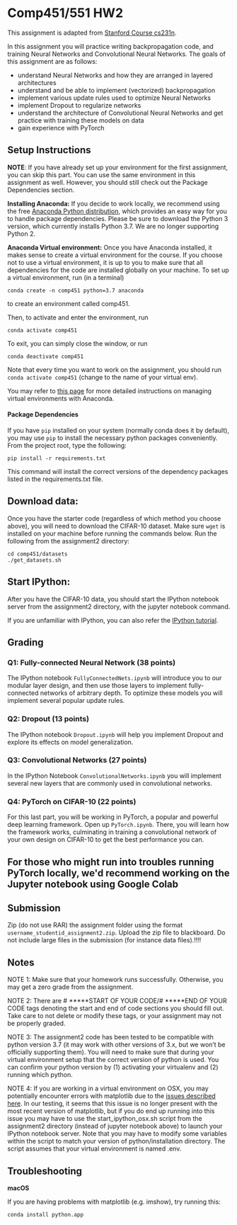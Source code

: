 # Comp451/551 HW2

This assignment is adapted from [Stanford Course cs231n](http://cs231n.stanford.edu/).

In this assignment you will practice writing backpropagation code, and training Neural Networks and Convolutional Neural Networks. The goals of this assignment are as follows:
- understand Neural Networks and how they are arranged in layered architectures
- understand and be able to implement (vectorized) backpropagation
- implement various update rules used to optimize Neural Networks
- implement Dropout to regularize networks
- understand the architecture of Convolutional Neural Networks and get practice with training these models on data
- gain experience with PyTorch


## Setup Instructions
<strong>NOTE</strong>: If you have already set up your environment for the first assignment, you can skip this part.
You can use the same environment in this assignment as well. However, you should still check out the Package Dependencies section.

**Installing Anaconda:** If you decide to work locally, we recommend using the free [Anaconda Python distribution](https://www.anaconda.com/download/), which provides an easy way for you to handle package dependencies. Please be sure to download the Python 3 version, which currently installs Python 3.7. We are no longer supporting Python 2.

**Anaconda Virtual environment:** Once you have Anaconda installed, it makes sense to create a virtual environment for the course. If you choose not to use a virtual environment, it is up to you to make sure that all dependencies for the code are installed globally on your machine. To set up a virtual environment, run (in a terminal)

`conda create -n comp451 python=3.7 anaconda`

to create an environment called comp451.

Then, to activate and enter the environment, run

`conda activate comp451`

To exit, you can simply close the window, or run

`conda deactivate comp451`

Note that every time you want to work on the assignment, you should run `conda activate comp451` (change to the name of your virtual env).

You may refer to [this page](https://conda.io/projects/conda/en/latest/user-guide/tasks/manage-environments.html) for more detailed instructions on managing virtual environments with Anaconda.

#### Package Dependencies
If you have `pip` installed on your system (normally conda does it by default), you may use `pip` to install the
necessary python packages conveniently. From the project root, type the following:

`pip install -r requirements.txt`

This command will install the correct versions of the dependency packages listed in the requirements.txt file.


## Download data:

Once you have the starter code (regardless of which method you choose above), you will need to download the CIFAR-10
 dataset. Make sure `wget` is installed on your machine before running the commands below. Run the following from the 
 assignment2 directory:

```
cd comp451/datasets
./get_datasets.sh
```

## Start IPython:

After you have the CIFAR-10 data, you should start the IPython notebook server from the assignment2 directory, with the jupyter notebook command.

If you are unfamiliar with IPython, you can also refer the [IPython tutorial](http://cs231n.github.io/ipython-tutorial/).

## Grading
### Q1: Fully-connected Neural Network (38 points)
The IPython notebook <code class="highlighter-rouge">FullyConnectedNets.ipynb</code> will introduce you to our modular
 layer design, and then use those layers to implement fully-connected networks of arbitrary depth. To optimize these 
 models you will implement several popular update rules.

### Q2: Dropout (13 points)
The IPython notebook <code class="highlighter-rouge">Dropout.ipynb</code> will help you implement Dropout and explore
its effects on model generalization.

### Q3: Convolutional Networks (27 points)
In the IPython Notebook <code class="highlighter-rouge">ConvolutionalNetworks.ipynb</code> you will implement several 
new layers that are commonly used in convolutional networks.

### Q4: PyTorch on CIFAR-10 (22 points)
For this last part, you will be working in PyTorch, a popular and powerful deep learning framework.
Open up <code class="highlighter-rouge">PyTorch.ipynb</code>. There, you will learn how the framework works, culminating
in training a  convolutional network of your own design on CIFAR-10 to get the best performance you can.

## For those who might run into troubles running PyTorch locally, we'd recommend working on the Jupyter notebook using Google Colab 
    
## Submission

Zip (do not use RAR) the assignment folder using the format `username_studentid_assignment2.zip`.
Upload the zip file to blackboard. Do not include large files in the submission (for
instance data files).!!!!

## Notes

NOTE 1: Make sure that your homework runs successfully. Otherwise, you may get a zero grade from the assignment.

NOTE 2: There are # *****START OF YOUR CODE/# *****END OF YOUR CODE tags denoting the start and end of code sections you should fill out. Take care to not delete or modify these tags, or your assignment may not be properly graded.

NOTE 3: The assignment2 code has been tested to be compatible with python version 3.7 (it may work with other versions of 3.x, but we won’t be officially supporting them). You will need to make sure that during your virtual environment setup that the correct version of python is used. You can confirm your python version by (1) activating your virtualenv and (2) running which python.

NOTE 4: If you are working in a virtual environment on OSX, you may potentially encounter errors with matplotlib due to the 
[issues described here](https://matplotlib.org/faq/virtualenv_faq.html). In our testing, it seems that this issue is no
 longer present with the most recent version of matplotlib, but if you do end up running into this issue you may have to
  use the start_ipython_osx.sh script from the assignment2 directory (instead of jupyter notebook above) to launch your
   IPython notebook server. Note that you may have to modify some variables within the script to match your version of
    python/installation directory. The script assumes that your virtual environment is named .env.

## Troubleshooting

**macOS**

If you are having problems with matplotlib (e.g. imshow), try running this:

`conda install python.app`

